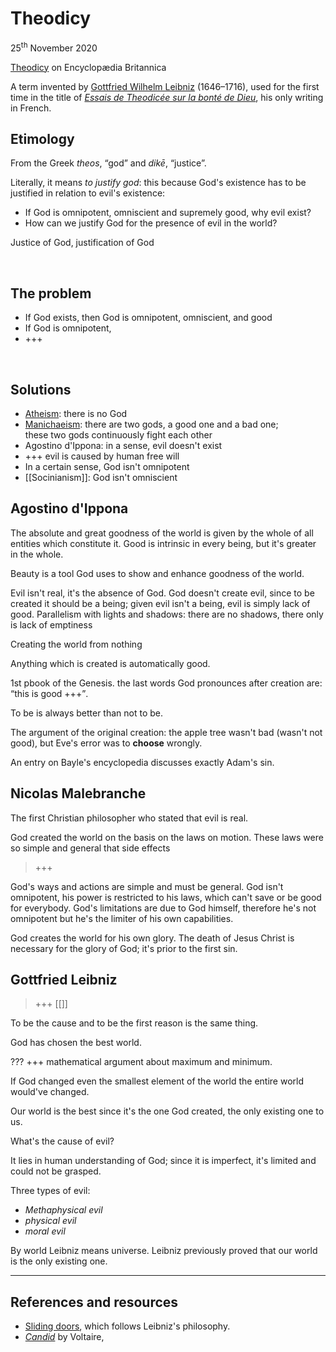 # Theodicy

<p class="date">25<sup>th</sup> November 2020</p>

[Theodicy](https://www.britannica.com/topic/theodicy-theology) on Encyclopædia Britannica

A term invented by [Gottfried Wilhelm Leibniz](https://plato.stanford.edu/entries/leibniz/ "Leibniz on Stanford Encyclopedia of Philosophy") (1646–1716), used for the first time in the title of <cite><a href="https://www.wikiwand.com/en/Théodicée" rel="noopener noreferrer" target="_blank">Essais de Theodicée sur la bonté de Dieu</a></cite>, his only writing in French.

## Etimology

From the Greek *theos*, “god” and *dikē*, “justice”.

Literally, it means *to justify god*: this because God's existence has to be justified in relation to evil's existence:
- If God is omnipotent, omniscient and supremely good, why evil exist?
- How can we justify God for the presence of evil in the world?


Justice of God, justification of God

<br>

## The problem

- If God exists, then God is omnipotent, omniscient, and good
- If God is omnipotent, 
- +++

<br>

## Solutions

- [Atheism](+++): there is no God
- [Manichaeism](+++): there are two gods, a good one and a bad one;   
these two gods continuously fight each other
- Agostino d'Ippona: in a sense, evil doesn't exist
- +++ evil is caused by human free will
- In a certain sense, God isn't omnipotent
- [[Socinianism]]: God isn't omniscient

## Agostino d'Ippona

The absolute and great goodness of the world is given by the whole of all entities which constitute it. Good is intrinsic in every being, but it's greater in the whole.

Beauty is a tool God uses to show and enhance goodness of the world.

Evil isn't real, it's the absence of God. God doesn't create evil, since to be created it should be a being; given evil isn't a being, evil is simply lack of good. Parallelism with lights and shadows: there are no shadows, there only is lack of emptiness

Creating the world from nothing

Anything which is created is automatically good.

1st pbook of the Genesis. the last words God pronounces after creation are: <q>this is good +++</q>.

To be is always better than not to be.

The argument of the original creation: the apple tree wasn't bad (wasn't not good), but Eve's error was to **choose** wrongly.

An entry on Bayle's encyclopedia discusses exactly Adam's sin.

## Nicolas Malebranche

The first Christian philosopher who stated that evil is real.

God created the world on the basis on the laws on motion. These laws were so simple and general that side effects 

> +++

God's ways and actions are simple and must be general. God isn't omnipotent, his power is restricted to his laws, which can't save or be good for everybody. God's limitations are due to God himself, therefore he's not omnipotent but he's the limiter of his own capabilities.

God creates the world for his own glory. The death of Jesus Christ is necessary for the glory of God; it's prior to the first sin.

## Gottfried Leibniz

> +++ \[\[\]\]

To be the cause and to be the first reason is the same thing.

God has chosen the best world.

??? +++ mathematical argument about maximum and minimum.

If God changed even the smallest element of the world the entire world would've changed.

Our world is the best since it's the one God created, the only existing one to us.

What's the cause of evil?

It lies in human understanding of God; since it is imperfect, it's limited and could not be grasped.

Three types of evil:
- *Methaphysical evil*
- *physical evil*
- *moral evil*

By world Leibniz means universe. Leibniz previously proved that our world is the only existing one.

---

## References and resources

- [Sliding doors](+++), which follows Leibniz's philosophy.
- [*Candid*](+++) by Voltaire, 